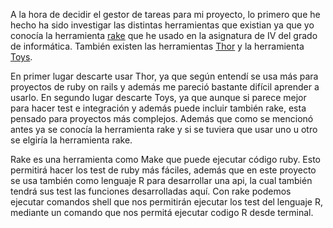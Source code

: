 A la hora de decidir el gestor de tareas para mi proyecto, lo primero que he hecho ha sido investigar las distintas herramientas que existian ya que yo conocía la herramienta [rake](https://github.com/ruby/rake) que he usado en la asignatura de IV del grado de informática. También existen las herramientas [Thor](https://github.com/rails/thor) y la herramienta [Toys](https://github.com/dazuma/toys).

En primer lugar descarte usar Thor, ya que según entendí se usa más para proyectos de ruby on rails y además me pareció bastante difícil aprender a usarlo. En segundo lugar descarte Toys, ya que aunque si parece mejor para hacer test e integración y además puede incluir también rake, esta pensado para proyectos más complejos. Además que como se mencionó antes ya se conocía la herramienta rake y si se tuviera que usar uno u otro se elgiría la herramienta rake.

Rake es una herramienta como Make que puede ejecutar código ruby. Esto permitirá hacer los test de ruby más fáciles, además que en este proyecto se usa también como lenguaje R para desarrollar una api, la cual también tendrá sus test las funciones desarrolladas aquí. Con rake podemos ejecutar comandos shell que nos permitirán ejecutar los test del lenguaje R, mediante un comando que nos permitá ejecutar codigo R desde terminal.

